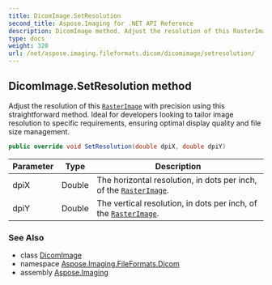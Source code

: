 ```yaml
---
title: DicomImage.SetResolution
second_title: Aspose.Imaging for .NET API Reference
description: DicomImage method. Adjust the resolution of this RasterImage with precision using this straightforward method. Ideal for developers looking to tailor image resolution to specific requirements ensuring optimal display quality and file size management
type: docs
weight: 320
url: /net/aspose.imaging.fileformats.dicom/dicomimage/setresolution/
---
```

## DicomImage.SetResolution method

Adjust the resolution of this [`RasterImage`](../../../aspose.imaging/rasterimage/) with precision using this straightforward method. Ideal for developers looking to tailor image resolution to specific requirements, ensuring optimal display quality and file size management.

```csharp
public override void SetResolution(double dpiX, double dpiY)
```

| Parameter | Type | Description |
| --- | --- | --- |
| dpiX | Double | The horizontal resolution, in dots per inch, of the [`RasterImage`](../../../aspose.imaging/rasterimage/). |
| dpiY | Double | The vertical resolution, in dots per inch, of the [`RasterImage`](../../../aspose.imaging/rasterimage/). |

### See Also

* class [DicomImage](../)
* namespace [Aspose.Imaging.FileFormats.Dicom](../../dicomimage/)
* assembly [Aspose.Imaging](../../../)


